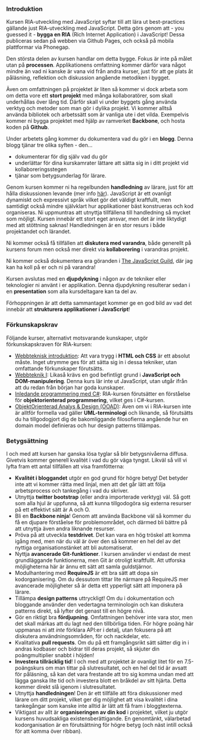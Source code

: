 ### Introduktion

Kursen RIA-utveckling med JavaScript syftar till att lära ut best-practices gällande just RIA-utveckling med JavaScript. Detta görs genom att - you guessed it - **bygga en RIA** (Rich Internet Application) i JavaScript! Dessa publiceras sedan på webben via Github Pages, och också på mobila plattformar via Phonegap.

Den största delen av kursen handlar om detta bygge. Fokus är inte på målet utan på **processen**. Applikationens omfattning kommer därför vara något mindre än vad ni kanske är vana vid från andra kurser, just för att ge plats åt påläsning, reflektion och diskussion angående metodiken i bygget.

Även om omfattningen på projektet är liten så kommer vi dock arbeta som om detta vore ett **stort projekt** med många kollaboratörer, som skall underhållas över lång tid. Därför skall vi under byggets gång använda verktyg och metoder som man gör i dylika projekt. Vi kommer alltså använda bibliotek och arbetssätt som är vanliga ute i det vilda. Exempelvis kommer ni bygga projektet med hjälp av ramverket **Backbone**, och hosta koden på **Github**.

Under arbetets gång kommer du dokumentera vad du gör i en **blogg**. Denna blogg tjänar tre olika syften - den...

*    dokumenterar för dig själv vad du gör
*    underlättar för dina kurskamrater lättare att sätta sig in i ditt projekt vid kollaboreringsstegen
*    tjänar som betygsunderlag för lärare.

Genom kursen kommer ni ha regelbunden **handledning** av lärare, just för att hålla diskussionen levande (mer info [här][6]). JavaScript är ett ovanligt dynamiskt och expressivt språk vilket gör det väldigt kraftfullt, men samtidigt också mindre självklart hur applikationer bäst konstrueras och kod organiseras. Ni uppmuntras att utnyttja tillfällena till handledning så mycket som möjligt. Kursen innebär ett stort eget ansvar, men det är inte liktydigt med att stöttning saknas! Handledningen är en stor resurs i både projektandet och lärandet.

Ni kommer också få tillfällen att **diskutera med varandra**, både generellt på kursens forum men också mer direkt via **kollaborering** i varandras projekt.

Ni kommer också dokumentera era göranden i [The JavaScript Guild][5], där jag kan ha koll på er och ni på varandra!

Kursen avslutas med en **djupdykning** i någon av de tekniker eller teknologier ni använt i er applikation. Denna djupdykning resulterar sedan i en **presentation** som alla kursdeltagare kan ta del av. 

Förhoppningen är att detta sammantaget kommer ge en god bild av vad det innebär att **strukturera applikationer i JavaScript**!

### Förkunskapskrav

Följande kurser, alternativt motsvarande kunskaper, utgör förkunskapskraven för RIA-kursen: 

*   [Webbteknisk introduktion][1]: Att vara trygg i **HTML och CSS** är ett absolut måste. Inget utrymme ges för att sätta sig in i dessa tekniker, utan omfattande förkunskaper förutsätts.
*   [Webbteknik I][2]: Likaså krävs en god befintligt grund i **JavaScript och DOM-manipulering**. Denna kurs lär inte ut JavaScript, utan utgår ifrån att du redan från början har goda kunskaper.
*   [Inledande programmering med C#][3]: RIA-kursen förutsätter en förståelse för **objektorienterad programmering**, vilket ges i C#-kursen.
*   [ObjektOrienterad Analys &amp; Design (OOAD)][4]: Även om vi i RIA-kursen inte är alltför formella vad gäller **UML-terminologi** och liknande, så förutsätts du ha tillgodogjort dig de bakomliggande filosofierna angående hur en domain model definieras och hur design patterns tillämpas.


### Betygsättning

I och med att kursen har ganska lösa tyglar så blir betygsnivåerna diffusa. Givetvis kommer generell kvalitét i vad du gör väga tyngst. Likväl så vill vi lyfta fram ett antal tillfällen att visa framfötterna:

*   **Kvalitét i bloggandet** utgör en god grund för högre betyg! Det betyder inte att vi kommer rätta med linjal, men att det går lätt att följa arbetsprocess och tankegång i vad du skriver.
*   Utnyttja **twitter bootstrap** (eller andra importerade verktyg) väl. Så gott som alla hjul är uppfunna, så att kunna tillgodogöra sig externa resurser på ett effektivt sätt är A och O.
*   Bli en **Backbone ninja**! Genom att använda Backbone väl så kommer du få en djupare förståelse för problemområdet, och därmed bli bättre på att utnyttja även andra liknande resurser.
*   Pröva på att utveckla **testdrivet**. Det kan vara en hög tröskel att komma igång med, men när du väl är över den så kommer en hel del av det nyttiga organisationstänket att bli automatiserat.
*   Nyttja **avancerade Git-funktioner**. I kursen använder vi endast de mest grundläggande funktionerna, men Git är otroligt kraftfullt. Att utforska möjligheterna här är ännu ett sätt att samla guldstjärnor.
*   Modulhantering med **RequireJS** är ett bra sätt att dopa sin kodorganisering. Om du dessutom tittar lite närmare på RequireJS mer avancerade möjligheter så är detta ett ypperligt sätt att imponera på lärare.
*   Tillämpa **design patterns** uttryckligt! Om du i dokumentation och bloggande använder den vedertagna terminologin och kan diskutera patterns direkt, så lyfter det genast till en högre nivå.
*   Gör en riktigt bra **fördjupning**. Omfattningen behöver inte vara stor, men det skall märkas att du lagt ned den tillbörliga tiden. För högre poäng här uppmanas ni att _inte_ förklara API:er i detalj, utan fokusera på att diskutera användningsområden, för och nackdelar, etc.
*   Kvalitativa **pull requests**. Om du på ett framgångsrikt sätt sätter dig in i andras kodbaser och bidrar till deras projekt, så skjuter din poängmultiplier snabbt i höjden!
*   **Investera tillräcklig tid**! I och med att projektet är ovanligt litet för en 7.5-poängskurs om man tittar på slutresultatet, och en hel del tid är avsatt för påläsning, så kan det vara frestande att tro sig komma undan med att lägga ganska lite tid och investera blott en bråkdel av sitt hjärta. Detta kommer direkt slå igenom i slutresultatet.
*   Utnyttja **handledningen**! Den är ett tillfälle att föra diskussioner med lärare om ditt projekt, vilket ger dig möjlighet att visa kvalitét i dina tankegångar som kanske inte alltid är lätt att få fram i bloggtexterna.
*   Viktigast av allt är **organiseringen av din kod** i projektet, vilket ju utgör kursens huvudsakliga existensberättigande. En genomtänkt, välarbetad kodorganisation är en förutsättning för högre betyg (och näst intill också för att komma över ribban).




 [1]: https://coursepress.lnu.se/kurs/webbteknisk-introduktion/ "Webbteknisk introduktion"
 [2]: http://voyager.lnu.se/tekinet/kurser/dtt/wp_webbteknik/index.php "Webbteknik I"
 [3]: https://coursepress.lnu.se/kurs/inledande-programmering-med-csharp/ "Inledande programmering med C#"
 [4]: http://voyager.lnu.se/tekinet/kurser/Dtt/DT2380/ "OOAD"
 [5]: http://krawaller.github.io/riacastle/
 [6]: https://coursepress.lnu.se/kurs/ria-utveckling-med-javascript/handledning/